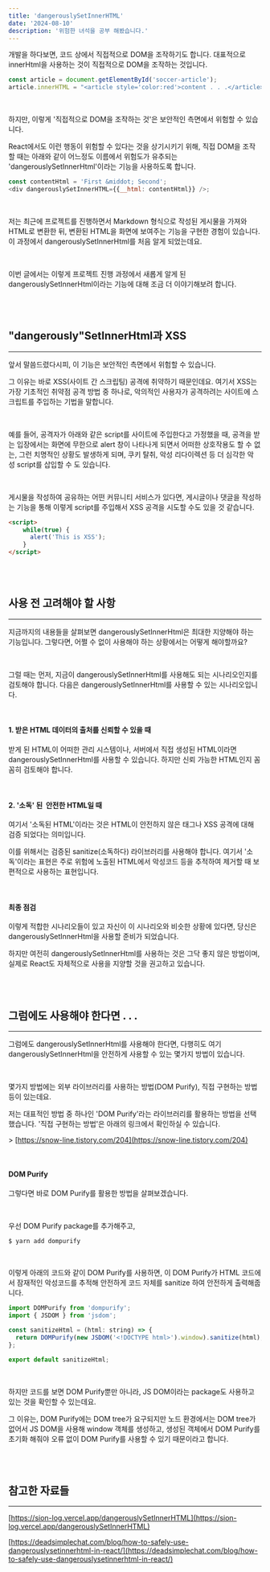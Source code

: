 ```yaml
---
title: 'dangerouslySetInnerHTML'
date: '2024-08-10'
description: '위험한 녀석을 공부 해봤습니다.'
---
```


개발을 하다보면, 코드 상에서 직접적으로 DOM을 조작하기도 합니다. 대표적으로 innerHtml을 사용하는 것이 직접적으로 DOM을 조작하는 것입니다.


```javascript
const article = document.getElementById('soccer-article');
article.innerHTML = "<article style='color:red'>content . . .</article>";
```

<br/>

하지만, 이렇게 '직접적으로 DOM을 조작하는 것'은 보안적인 측면에서 위험할 수 있습니다.   


React에서도 이런 행동이 위험할 수 있다는 것을 상기시키기 위해, 직접 DOM을 조작할 때는 아래와 같이 어느정도 이름에서 위험도가 유추되는 'dangerouslySetInnerHtml'이라는 기능을 사용하도록 합니다.

```javascript
const contentHtml = 'First &middot; Second';
<div dangerouslySetInnerHTML={{__html: contentHtml}} />;
```

<br/>


저는 최근에 프로젝트를 진행하면서 Markdown 형식으로 작성된 게시물을 가져와 HTML로 변환한 뒤, 변환된 HTML을 화면에 보여주는 기능을 구현한 경험이 있습니다. 이 과정에서 dangerouslySetInnerHtml를 처음 알게 되었는데요.  

<br/>
  
이번 글에서는 이렇게 프로젝트 진행 과정에서 새롭게 알게 된 dangerouslySetInnerHtml이라는 기능에 대해 조금 더 이야기해보려 합니다.

<br/>

<br/>

## **"dangerously"SetInnerHtml과 XSS**

---


앞서 말씀드렸다시피, 이 기능은 보안적인 측면에서 위험할 수 있습니다.

그 이유는 바로 XSS(사이트 간 스크립팅) 공격에 취약하기 때문인데요. 여기서 XSS는 가장 기초적인 취약점 공격 방법 중 하나로, 악의적인 사용자가 공격하려는 사이트에 스크립트를 주입하는 기법을 말합니다.

<br/>

예를 들어, 공격자가 아래와 같은 script를 사이트에 주입한다고 가정했을 때, 공격을 받는 입장에서는 화면에 무한으로 alert 창이 나타나게 되면서 어떠한 상호작용도 할 수 없는, 그런 치명적인 상황도 발생하게 되며, 쿠키 탈취, 악성 리다이렉션 등 더 심각한 악성 script를 삽입할 수 도 있습니다.

<br/>

게시물을 작성하여 공유하는 어떤 커뮤니티 서비스가 있다면, 게시글이나 댓글을 작성하는 기능을 통해 이렇게 script를 주입해서 XSS 공격을 시도할 수도 있을 것 같습니다.

```html
<script>
    while(true) {
      alert('This is XSS');
    }
</script>
```

<br/>

<br/>


## **사용 전 고려해야 할 사항**

---

지금까지의 내용들을 살펴보면 dangerouslySetInnerHtml은 최대한 지양해야 하는 기능입니다. 그렇다면, 어쩔 수 없이 사용해야 하는 상황에서는 어떻게 해야할까요?

<br/>

그럴 때는 먼저, 지금이 dangerouslySetInnerHtml를 사용해도 되는 시나리오인지를 검토해야 합니다. 다음은 dangerouslySetInnerHtml를 사용할 수 있는 시나리오입니다.

<br/>

#### **1. 받은 HTML 데이터의 출처를 신뢰할 수 있을 때**

받게 된 HTML이 어떠한 관리 시스템이나, 서버에서 직접 생성된 HTML이라면 dangerouslySetInnerHtml를 사용할 수 있습니다. 하지만 신뢰 가능한 HTML인지 꼼꼼히 검토해야 합니다.

<br/>

#### **2. '소독' 된  안전한 HTML일 때**

여기서 '소독된 HTML'이라는 것은 HTML이 안전하지 않은 태그나 XSS 공격에 대해 검증 되었다는 의미입니다.

이를 위해서는 검증된 sanitize(소독하다) 라이브러리를 사용해야 합니다. 여기서 '소독'이라는 표현은 주로 위험에 노출된 HTML에서 악성코드 등을 추적하여 제거할 때 보편적으로 사용하는 표현입니다.

<br/>

#### **최종 점검**

이렇게 적합한 시나리오들이 있고 자신이 이 시나리오와 비슷한 상황에 있다면, 당신은 dangerouslySetInnerHtml을 사용할 준비가 되었습니다.

하지만 여전히 dangerouslySetInnerHtml를 사용하는 것은 그닥 좋지 않은 방법이며, 실제로 React도 자체적으로 사용을 지양할 것을 권고하고 있습니다. 

<br/>

<br/>


## **그럼에도 사용해야 한다면 . . .**

---

그럼에도 dangerouslySetInnerHtml를 사용해야 한다면, 다행히도 여기 dangerouslySetInnerHtml을 안전하게 사용할 수 있는 몇가지 방법이 있습니다.

<br/>

몇가지 방법에는 외부 라이브러리를 사용하는 방법(DOM Purify), 직접 구현하는 방법 등이 있는데요.

저는 대표적인 방법 중 하나인 'DOM Purify'라는 라이브러리를 활용하는 방법을 선택했습니다. '직접 구현하는 방법'은 아래의 링크에서 확인하실 수 있습니다.

\> [https://snow-line.tistory.com/204](https://snow-line.tistory.com/204)

<br/>

#### **DOM Purify**

그렇다면 바로 DOM Purify를 활용한 방법을 살펴보겠습니다.

<br/>

우선 DOM Purify package를 추가해주고,

```bash
$ yarn add dompurify
```

<br/>

이렇게 아래의 코드와 같이 DOM Purify를 사용하면, 이 DOM Purify가 HTML 코드에서 잠재적인 악성코드를 추적해 안전하게 코드 자체를 sanitize 하여 안전하게 출력해줍니다.

```javascript
import DOMPurify from 'dompurify';
import { JSDOM } from 'jsdom';

const sanitizeHtml = (html: string) => {
  return DOMPurify(new JSDOM('<!DOCTYPE html>').window).sanitize(html);
};

export default sanitizeHtml;
```

<br/>

하지만 코드를 보면 DOM Purify뿐만 아니라, JS DOM이라는 package도 사용하고 있는 것을 확인할 수 있는데요.

그 이유는, DOM Purify에는 DOM tree가 요구되지만 노드 환경에서는 DOM tree가 없어서 JS DOM을 사용해 window 객체를 생성하고, 생성된 객체에서 DOM Purify를 초기화 해줘야 오류 없이 DOM Purify를 사용할 수 있기 때문이라고 합니다.

<br/>

<br/>


## **참고한 자료들**

---

[https://sion-log.vercel.app/dangerouslySetInnerHTML](https://sion-log.vercel.app/dangerouslySetInnerHTML)

[https://deadsimplechat.com/blog/how-to-safely-use-dangerouslysetinnerhtml-in-react/](https://deadsimplechat.com/blog/how-to-safely-use-dangerouslysetinnerhtml-in-react/)
